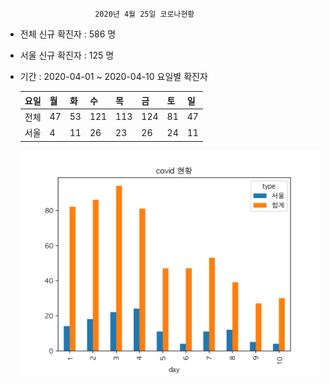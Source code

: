 						2020년 4월 25일 코로나현황

- 전체 신규 확진자 : 586 명

- 서울 신규 확진자 : 125 명

- 기간 : 2020-04-01 ~ 2020-04-10 요일별 확진자

  | 요일 | 월            | 화            | 수            | 목            | 금            | 토            | 일            |
  | ---- | ------------- | ------------- | ------------- | ------------- | ------------- | ------------- | ------------- |
  | 전체 | 47 | 53 | 121 | 113 | 124 | 81 | 47 |
  | 서울 | 4 | 11 | 26 | 23 | 26 | 24 | 11 |

  

  ![](20200425_covid.png)

  
